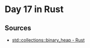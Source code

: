 # Day 17 in Rust

## Sources

- [std::collections::binary_heap - Rust](https://doc.rust-lang.org/std/collections/binary_heap/index.html)
